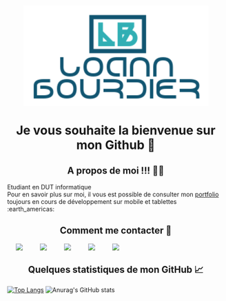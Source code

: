 <a href="https://loann-portfolio.000webhostapp.com/">
  <p align="center">
    <img style="display: block; margin-left: auto; margin-right: auto;" src="https://github.com/Loannb8733/Loannb8733/blob/main/logoMarkdown.PNG">  
  </p>
</a>
 
<h1 align="center"> Je vous souhaite la bienvenue sur mon Github 👋 </h1>


## <div align="center"> A propos de moi !!! :sassy_man: </div>
<p> 
  Etudiant en DUT informatique </br>
  Pour en savoir plus sur moi, il vous est possible de consulter mon <a href="https://loann-portfolio.000webhostapp.com/"> portfolio </a> toujours en cours de développement     sur mobile et tablettes :earth_americas:
</p>

## <div align="center"> Comment me contacter :calling: </div>
<div>
  <a href="https://www.linkedin.com/in/loann-bourdier-1937571b8/"> <img align="left" height="22px" src="https://cdn.jsdelivr.net/npm/simple-icons@v3/icons/linkedin.svg"
  hspace="20"/></a>

  <a href="https://github.com/Loannb8733"> <img align="left" height="22px" src="https://cdn.jsdelivr.net/npm/simple-icons@3.13.0/icons/github.svg" hspace="20"/></a>

  <a href="https://www.instagram.com/loann8733/"> <img align="left" height="22px" src="https://cdn.jsdelivr.net/npm/simple-icons@3.13.0/icons/instagram.svg" hspace="20"/></a>

  <a href="https://www.facebook.com/loann.bourdier"> <img align="left" height="22px" src="https://cdn.jsdelivr.net/npm/simple-icons@3.13.0/icons/facebook.svg" hspace="20"/>     </a>

  <a href="mailto:loann.bourdier@yahoo.fr"><img align="left" height="22px" src="https://cdn.jsdelivr.net/npm/simple-icons@3.13.0/icons/yahoo.svg" hspace="20"/></a>
</div>

</br>

## <div align="center"> Quelques statistiques de mon GitHub :chart_with_upwards_trend: </div>

[![Top Langs](https://github-readme-stats.vercel.app/api/top-langs/?username=Loannb8733&layout=compact&theme=cobalt)](https://github.com/anuraghazra/github-readme-stats)
![Anurag's GitHub stats](https://github-readme-stats.vercel.app/api?username=Loannb8733&hide=contribs,prs&theme=cobalt)

 

<!--
**Loannb8733/Loannb8733** is a ✨ _special_ ✨ repository because its `README.md` (this file) appears on your GitHub profile.

Here are some ideas to get you started:

- 🔭 I’m currently working on ...
- 🌱 I’m currently learning ...
- 👯 I’m looking to collaborate on ...
- 🤔 I’m looking for help with ...
- 💬 Ask me about ...
- 📫 How to reach me: ...
- 😄 Pronouns: ...
- ⚡ Fun fact: ...
-->
